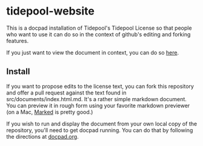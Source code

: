 
# tidepool-website

This is a docpad installation of Tidepool's Tidepool License so that people who want to use it can do so in the context of github's editing and forking features.

If you just want to view the document in context, you can do so [here](http://tidepool-org.github.io/tidepool-license/).


## Install

If you want to propose edits to the license text, you can fork this repository and offer a pull request against the text found in src/documents/index.html.md. It's a rather simple markdown document. You can preview it in rough form using your favorite markdown previewer (on a Mac, [Marked](http://marked2app.com) is pretty good.)

If you wish to run and display the document from your own local copy of the repository, you'll need to get docpad running. You can do that by following the directions at [docpad.org](http://docpad.org/).

